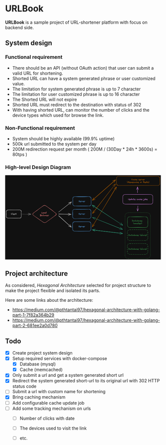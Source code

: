 # URLBook
__URLBook__ is a sample project of URL-shortener platform with focus on backend side. 

## System design
### Functional requirement
- There should be an API (without OAuth action) that user can submit a valid URL for shortening.
- Shorted URL can have a system generated phrase or user customized value.
- The limitation for system generated phrase is up to 7 character
- The limitation for user customized phrase is up to 16 character
- The Shorted URL will not expire
- Shorted URL must redirect to the destination with status of 302
- With having shorted URL, can monitor the number of clicks and the device types which used for browse the link.

### Non-Functional requirement
- System should be highly available (99.9% uptime)
- 500k url submitted to the system per day
- 200M redirection request per month ( 200M / (30Day * 24h * 3600s) = 80tps )

### High-level Design Diagram
<div style='width: auto; max-width: 1000px; margin: 10px auto;'>
    <img src='docs/design.png' alt='high-level-system-design' />
</div>

## Project architecture
As considered, _Hexagonal Architecture_ selected for project structure to make the project flexible and isolated its parts.

Here are some links about the architecture:
 - https://medium.com/@pthtantai97/hexagonal-architecture-with-golang-part-1-7f82a364b29 
 - https://medium.com/@pthtantai97/hexagonal-architecture-with-golang-part-2-681ee2a0d780

## Todo
- [x] Create project system design
- [x] Setup required services with docker-compose
  - [x] Database (mysql)
  - [x] Cache (memcached)
- [x] Only submit a url and get a system generated short url
- [x] Redirect the system generated short-url to its original url with 302 HTTP status code
- [ ] Submit a url with custom name for shortening
- [x] Bring caching mechanism
- [ ] Add configurable cache update job
- [ ] Add some tracking mechanism on urls
  - [ ] Number of clicks with date
  - [ ] The devices used to visit the link
  - [ ] etc.

